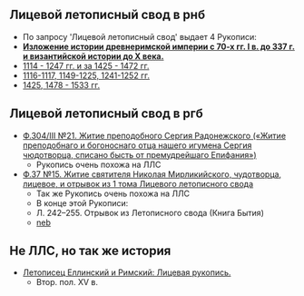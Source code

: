 ## Лицевой летописный свод в рнб

- По запросу 'Лицевой летописный свод' выдает 4 Рукописи:
- [**Изложение истории древнеримской империи с 70-х гг. I в. до 337 г. и византийской истории до X
  века.**](https://nlr.ru/manuscripts/RA1527/elektronnyiy-katalog?ab=CCF08009-A6E2-48E6-9CA2-4CEA87BEEC1D)
- [1114 - 1247 гг. и за 1425 - 1472 гг.](https://nlr.ru/manuscripts/RA1527/elektronnyiy-katalog?ab=919048C3-8920-40C1-A94D-AA216B5E2FD6)
- [1116-1117, 1149-1225, 1241-1252 гг.](https://nlr.ru/manuscripts/RA1527/elektronnyiy-katalog?ab=75E95AD6-15E3-4F1E-9848-9ACD7DE33B91)
- [1425, 1478 - 1533 гг.](https://nlr.ru/manuscripts/RA1527/elektronnyiy-katalog?ab=9765898F-CEB8-41E6-BC07-E6E7CC33226D)

## Лицевой летописный свод в ргб

- [Ф.304/III №21. Житие преподобного Сергия Радонежского («Житие преподобнаго и богоноснаго отца нашего игумена Сергия чюдотворца, списано бысть от премудрейшаго Епифания»)](https://lib-fond.ru/lib-rgb/304-iii/f-304iii-21)
    - Рукопись очень похожа на ЛЛС
- [Ф.37 №15. Житие святителя Николая Мирликийского, чудотворца, лицевое, и отрывок из 1 тома Лицевого летописного свода](https://lib-fond.ru/lib-rgb/37/f-37-15)
    - Так же Рукопись очень похожа на ЛЛС
    - В конце этой Рукописи:
    - Л. 242–255. Отрывок из Летописного свода (Книга Бытия)
    - [neb](https://kp.rusneb.ru/item/material/zhitie-nikolaya-chudotvorca-licevoe-otryvok-iz-letopisnogo-svoda-licevoy)

## Не ЛЛС, но так же история

- [Летописец Еллинский и Римский: Лицевая рукопись.](https://nlr.ru/manuscripts/RA1527/elektronnyiy-katalog?ab=643AF16B-A94C-41E4-BA8F-829588FF53F2)
    - Втор. пол. XV в.